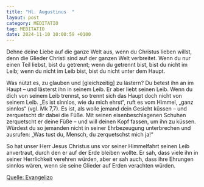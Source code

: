 ```yaml
---
title: "Hl. Augustinus  "
layout: post
category: MEDITATIO
tag: MEDITATIO
date: 2024-11-10 10:00:59 +0100
---
```

Dehne deine Liebe auf die ganze Welt aus, wenn du Christus lieben willst, denn die Glieder Christi sind auf der ganzen Welt verbreitet. Wenn du nur einen Teil liebst, bist du getrennt; wenn du getrennt bist, bist du nicht im Leib; wenn du nicht im Leib bist, bist du nicht unter dem Haupt.<!--more-->
 
Was nützt es, zu glauben und [gleichzeitig] zu lästern? Du betest ihn an im Haupt – und lästerst ihn in seinem Leib. Er aber liebt seinen Leib. Wenn du dich von seinem Leib trennst, so trennt sich das Haupt doch nicht von seinem Leib. „Es ist sinnlos, wie du mich ehrst“, ruft es vom Himmel, „ganz sinnlos“ (vgl. Mk 7,7). Es ist, als wolle jemand dein Gesicht küssen – und zerquetscht dir dabei die Füße. Mit seinen eisenbeschlagenen Schuhen zerquetscht er deine Füße – und will deinen Kopf fassen, um ihn zu küssen. Würdest du so jemanden nicht in seiner Ehrbezeugung unterbrechen und ausrufen: „Was tust du, Mensch, du zerquetschst mich ja!“
 
So hat unser Herr Jesus Christus uns vor seiner Himmelfahrt seinen Leib anvertraut, durch den er auf der Erde bleiben wollte. Er sah, dass viele ihn in seiner Herrlichkeit verehren würden, aber er sah auch, dass ihre Ehrungen sinnlos wären, wenn sie seine Glieder auf Erden verachten würden.


[Quelle: Evangelizo](https://evangeliumtagfuertag.org/DE/gospel)